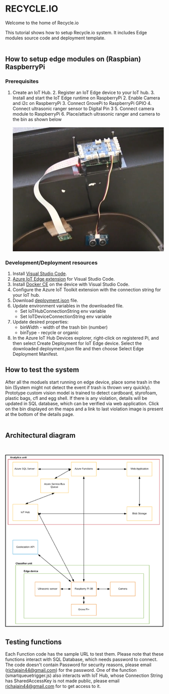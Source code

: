 # **RECYCLE.IO**

Welcome to the home of Recycle.io

This tutorial shows how to setup Recycle.io system. It includes Edge modules source code and deployment template.
<br>
<br>

## How to setup edge modules on (Raspbian) RaspberryPi
### Prerequisites
  1. Create an IoT Hub.
	2. Register an IoT Edge device to your IoT hub.
	3. Install and start the IoT Edge runtime on RaspberryPi
	2. Enable Camera and i2c on RaspberryPi
	3. Connect GrovePi to RaspberryPi GPIO
	4. Connect ultrasonic ranger sensor to Digital Pin 3
	5. Connect camera module to RaspberryPi
	6. Place/attach ultrasonic ranger and camera to the bin as shown below <br><br>
	![edge/setup.jpeg](edge/setup.jpeg)	
  ### Development/Deployment resources
1. Install [Visual Studio Code](https://code.visualstudio.com/download).
2. [Azure IoT Edge extension](https://marketplace.visualstudio.com/items?itemName=vsciot-vscode.azure-iot-edge) for Visual Studio Code.
3. Install [Docker CE](https://docs.docker.com/install/) on the device with Visual Studio Code.
4. Configure the Azure IoT Toolkit extension with the connection string for your IoT hub.
5. Download [deployment.json](https://github.com/MSAzureHackathon/recycle.io/blob/master/edge/config/deployement.json) file.
6. Update environment variables in the downloaded file.
	* Set IoTHubConnectionString env variable
	* Set IoTDeviceConnectionString env variable
7. Update desired properties:
	* binWidth - width of the trash bin (number)
	* binType - recycle or organic
8. In the Azure IoT Hub Devices explorer, right-click on registered Pi, and then select Create Deployment for IoT Edge device. Select the downloaded deployment.json file and then choose Select Edge Deployment Manifest.
  ## How to test the system
  After all the moduels start running on edge device, place some trash in the bin (System might not detect the event if trash is thrown very quickly). Prototype custom vision model is trained to detect cardboard, styrofoam, plastic bags, cfl and egg shell. If there is any violation, details will be updated in SQL database, which can be verified via web application. Click on the bin displayed on the maps and a link to last violation image is present at the bottom of the details page.
  <br>
  <br>
  
  ## Architectural diagram
  <br>
  
  ![Recycle.io - Diagram](recycle_io.png)
  
  ## Testing functions
  Each Function code has the sample URL to test them. Please note that these functions interact with SQL Database, which needs password to connect. The code doesn't contain Password for security reasons, please email (richajain44@gmail.com) for the password. One of the function (smartqueuetrigger.js) also interacts with IoT Hub, whose Connection String has SharedAccessKey is not made public, please email richajain44@gmail.com for to get access to it.
